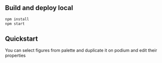 ## Build and deploy local

```sh
npm install
npm start
```

## Quickstart

You can select figures from palette and duplicate it on podium and edit their properties
